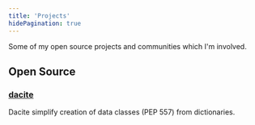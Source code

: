 ```yaml
---
title: 'Projects'
hidePagination: true
---
```


Some of my open source projects and communities which I'm involved.

## Open Source

### [dacite](https://github.com/konradhalas/dacite) 

Dacite simplify creation of data classes (PEP 557) from dictionaries.
